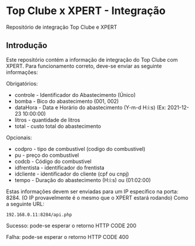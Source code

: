 # Top Clube x XPERT - Integração
Repositório de integração Top Clube e XPERT

## Introdução
Este repositório contém a informação de integração do Top Clube com XPERT.
Para funcionamento correto, deve-se enviar as seguinte informações:

Obrigatórios:
- controle 	- Identificador do Abastecimento (Único)
- bomba 		- Bico do abastecimento (001, 002)
- dataHora 	- Data e Horário do abastecimento (Y-m-d H:i:s) (Ex: 2021-12-23 10:00:00)
- litros 		- quantidade de litros 
- total 		- custo total do abastecimento

Opcionais:
- codpro 		- tipo de combustivel (codigo do combustivel)
- pu 			- preço do combustivel 
- codcb 		- Código do combustivel
- idfrentista 	- identificador do frentista
- idcliente 	- identificador do cliente (cpf ou cnpj)
- tempo 		- Duração do abastecimento (H:i:s) ou (01:02:00)

Estas informações devem ser enviadas para um IP específico na porta: 8284.
(O IP provavelmente é o mesmo que o XPERT estará rodando)
Como a seguinte URL:
```
192.168.0.11:8284/api.php
```
Sucesso: pode-se esperar o retorno HTTP CODE 200

Falha: pode-se esperar o retorno HTTP CODE 400
